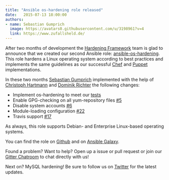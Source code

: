 ```yaml
---
title: "Ansible os-hardening role released"
date:   2015-07-13 18:00:00
authors:
- name: Sebastian Gumprich
  image: https://avatars0.githubusercontent.com/u/3198961?v=4
  link: https://www.zufallsheld.de/
---
```


After two months of development the [Hardening Framework](http://dev-sec.io/) team is glad to announce that we created our second Ansible role: [ansible-os-hardening](https://github.com/dev-sec/ansible-os-hardening/). This role hardens a Linux operating system according to best practices and implements the same guidelines as our successful [Chef](https://github.com/dev-sec/chef-os-hardening) and [Puppet](https://github.com/dev-sec/puppet-os-hardening) implementations.

In these two months [Sebastian Gumprich](https://www.zufallsheld.de) implemented with the help of [Christoph Hartmann](https://github.com/chris-rock) and [Dominik Richter](https://github.com/arlimus) the following changes:

 * Implement os-hardening to meet our [tests](https://github.com/dev-sec/tests-os-hardening)
 * Enable GPG-checking on all yum-repository files [#5](https://github.com/dev-sec/ansible-os-hardening/pull/5)
 * Disable system accounts [#6](https://github.com/dev-sec/ansible-os-hardening/issues/6)
 * Module-loading configuration [#22](https://github.com/dev-sec/ansible-os-hardening/pull/22)
 * Travis support [#17](https://github.com/dev-sec/ansible-os-hardening/pull/17)

As always, this role supports Debian- and Enterprise Linux-based operating systems.

You can find the role on [Github](https://github.com/dev-sec/ansible-os-hardening/) and on [Ansible Galaxy](https://galaxy.ansible.com/ui/standalone/roles/dev-sec/os-hardening/).

Found a problem? Want to help? Open up a issue or pull request or join our [Gitter Chatroom](https://gitter.im/dev-sec/general) to chat directly with us!

Next on? MySQL hardening! Be sure to follow us on [Twitter](https://twitter.com/hardening_io) for the latest updates.
